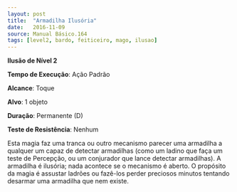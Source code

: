 ```yaml
---
layout: post
title:  "Armadilha Ilusória"
date:   2016-11-09
source: Manual Básico.164
tags: [level2, bardo, feiticeiro, mago, ilusao]
---
```


**Ilusão de Nível 2**

**Tempo de Execução**: Ação Padrão

**Alcance**: Toque

**Alvo**: 1 objeto

**Duração**: Permanente (D)

**Teste de Resistência**: Nenhum

Esta magia faz uma tranca ou outro mecanismo parecer uma armadilha a qualquer um capaz de detectar armadilhas (como um ladino que faça um teste de Percepção, ou um conjurador que lance detectar armadilhas). 
A armadilha é ilusória; nada acontece se o mecanismo é aberto. O propósito da magia é assustar ladrões ou fazê-los perder preciosos minutos tentando desarmar uma armadilha que nem existe.
